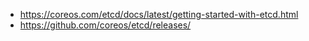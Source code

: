 

* https://coreos.com/etcd/docs/latest/getting-started-with-etcd.html
* https://github.com/coreos/etcd/releases/

